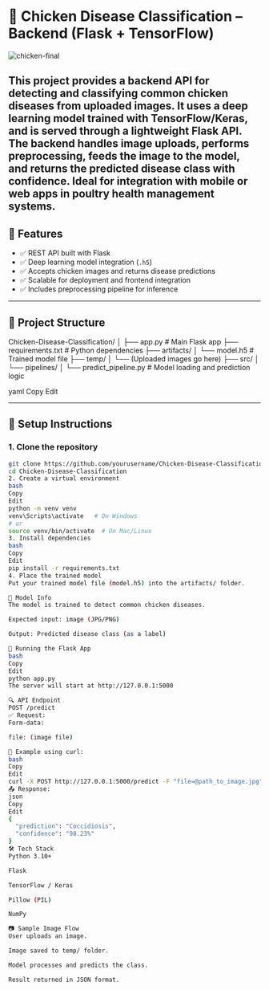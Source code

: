 # 🐔 Chicken Disease Classification – Backend (Flask + TensorFlow)
![chicken-final](https://github.com/user-attachments/assets/d21e03bf-9b72-4f53-84e4-692eb1718e4b)

This project provides a backend API for detecting and classifying common chicken diseases from uploaded images. It uses a deep learning model trained with TensorFlow/Keras, and is served through a lightweight Flask API. The backend handles image uploads, performs preprocessing, feeds the image to the model, and returns the predicted disease class with confidence. Ideal for integration with mobile or web apps in poultry health management systems.
---

## 📌 Features

- ✅ REST API built with Flask  
- ✅ Deep learning model integration (`.h5`)  
- ✅ Accepts chicken images and returns disease predictions  
- ✅ Scalable for deployment and frontend integration  
- ✅ Includes preprocessing pipeline for inference

---

## 📁 Project Structure

Chicken-Disease-Classification/
│
├── app.py # Main Flask app
├── requirements.txt # Python dependencies
├── artifacts/
│ └── model.h5 # Trained model file
├── temp/
│ └── (Uploaded images go here)
├── src/
│ └── pipelines/
│ └── predict_pipeline.py # Model loading and prediction logic

yaml
Copy
Edit

---

## 🚀 Setup Instructions

### 1. Clone the repository

```bash
git clone https://github.com/yourusername/Chicken-Disease-Classification.git
cd Chicken-Disease-Classification
2. Create a virtual environment
bash
Copy
Edit
python -m venv venv
venv\Scripts\activate   # On Windows
# or
source venv/bin/activate  # On Mac/Linux
3. Install dependencies
bash
Copy
Edit
pip install -r requirements.txt
4. Place the trained model
Put your trained model file (model.h5) into the artifacts/ folder.

🧠 Model Info
The model is trained to detect common chicken diseases.

Expected input: image (JPG/PNG)

Output: Predicted disease class (as a label)

📡 Running the Flask App
bash
Copy
Edit
python app.py
The server will start at http://127.0.0.1:5000

🔍 API Endpoint
POST /predict
✅ Request:
Form-data:

file: (image file)

🧪 Example using curl:
bash
Copy
Edit
curl -X POST http://127.0.0.1:5000/predict -F "file=@path_to_image.jpg"
📤 Response:
json
Copy
Edit
{
  "prediction": "Coccidiosis",
  "confidence": "98.23%"
}
🛠️ Tech Stack
Python 3.10+

Flask

TensorFlow / Keras

Pillow (PIL)

NumPy

📷 Sample Image Flow
User uploads an image.

Image saved to temp/ folder.

Model processes and predicts the class.

Result returned in JSON format.



